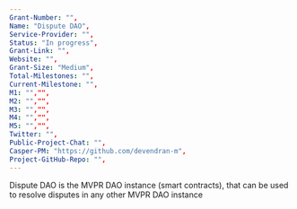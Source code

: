 ```yaml
---
Grant-Number: "",
Name: "Dispute DAO",
Service-Provider: "",
Status: "In progress",
Grant-Link: "",
Website: "",
Grant-Size: "Medium",
Total-Milestones: "",
Current-Milestone: "",
M1: "","",
M2: "","",
M3: "","",
M4: "","",
M5: "","",
Twitter: "",
Public-Project-Chat: "",
Casper-PM: "https://github.com/devendran-m",
Project-GitHub-Repo: "",
---
```

<!--lang:en--> 
Dispute DAO is the MVPR DAO instance (smart contracts), that can be used to resolve disputes in any other MVPR DAO instance
<!--lang:es--] 
<!--lang:de--] 
<!--lang:fr--] 
<!--lang:pl--] 
<!--lang:uk--] 
[!--lang:*-->  

